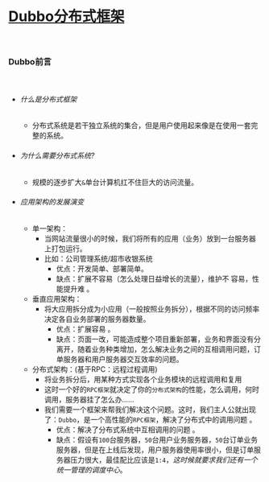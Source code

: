 # [Dubbo分布式框架](https://dubbo.apache.org/zh/)

<br>

### Dubbo前言

<br>

- ###### 什么是分布式框架 

  - 分布式系统是若干独立系统的集合，但是用户使用起来像是在使用一套完整的系统。

- ###### 为什么需要分布式系统? 

  - 规模的逐步扩大`&`单台计算机扛不住巨大的访问流量。

- ###### 应用架构的发展演变 

  - 单一架构：
    - 当网站流量很小的时候，我们将所有的应用（业务）放到一台服务器上打包运行。
    - 比如：公司管理系统/超市收银系统
      - 优点：开发简单、部署简单。
      - 缺点：扩展不容易（怎么处理日益增长的流量），维护不 容易，性能提升难 。
  - 垂直应用架构：
    - 将大应用拆分成为小应用（一般按照业务拆分），根据不同的访问频率决定各自业务部署的服务器数量。
      - 优点：扩展容易 。
      - 缺点：页面一改，可能造成整个项目重新部署，业务和界面没有分离开，随着业务种类增加，怎么解决业务之间的互相调用问题，订单服务器和用户服务器交互效率的问题。
  - 分布式架构：(基于RPC：远程过程调用) 
    - 将业务拆分后，用某种方式实现各个业务模块的远程调用和复用
    - 这时一个好的`RPC框架`就决定了你的`分布式架构`的性能，怎么调用，何时调用，服务器挂了怎么办......
    - 我们需要一个框架来帮我们解决这个问题。这时，我们主人公就出现了：`Dubbo`，是一个高性能的`RPC框架`，解决了分布式中的调用问题 。
      - 优点：解决了分布式系统中互相调用的问题 。
      - 缺点：假设有`100`台服务器，`50`台用户业务服务器，`50`台订单业务服务器，但是在上线后发现，用户服务器使用率很小，但是订单服务器压力很大，最佳配比应该是`1:4`，*这时候就要求我们还有一个统一管理的调度中心*。
